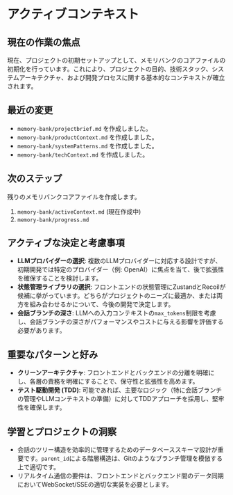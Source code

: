 # アクティブコンテキスト

## 現在の作業の焦点

現在、プロジェクトの初期セットアップとして、メモリバンクのコアファイルの初期化を行っています。これにより、プロジェクトの目的、技術スタック、システムアーキテクチャ、および開発プロセスに関する基本的なコンテキストが確立されます。

## 最近の変更

*   `memory-bank/projectbrief.md` を作成しました。
*   `memory-bank/productContext.md` を作成しました。
*   `memory-bank/systemPatterns.md` を作成しました。
*   `memory-bank/techContext.md` を作成しました。

## 次のステップ

残りのメモリバンクコアファイルを作成します。

1.  `memory-bank/activeContext.md` (現在作成中)
2.  `memory-bank/progress.md`

## アクティブな決定と考慮事項

*   **LLMプロバイダーの選択**: 複数のLLMプロバイダーに対応する設計ですが、初期開発では特定のプロバイダー（例: OpenAI）に焦点を当て、後で拡張性を確保することを検討します。
*   **状態管理ライブラリの選択**: フロントエンドの状態管理にZustandとRecoilが候補に挙がっています。どちらがプロジェクトのニーズに最適か、または両方を組み合わせるかについて、今後の開発で決定します。
*   **会話ブランチの深さ**: LLMへの入力コンテキストの`max_tokens`制限を考慮し、会話ブランチの深さがパフォーマンスやコストに与える影響を評価する必要があります。

## 重要なパターンと好み

*   **クリーンアーキテクチャ**: フロントエンドとバックエンドの分離を明確にし、各層の責務を明確にすることで、保守性と拡張性を高めます。
*   **テスト駆動開発 (TDD)**: 可能であれば、主要なロジック（特に会話ブランチの管理やLLMコンテキストの準備）に対してTDDアプローチを採用し、堅牢性を確保します。

## 学習とプロジェクトの洞察

*   会話のツリー構造を効率的に管理するためのデータベーススキーマ設計が重要です。`parent_id`による階層構造は、Gitのようなブランチ管理を模倣する上で適切です。
*   リアルタイム通信の要件は、フロントエンドとバックエンド間のデータ同期においてWebSocket/SSEの適切な実装を必要とします。
